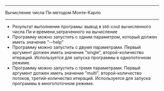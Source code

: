 ﻿******
Вычисление числа Пи методом Монте-Карло
******
* Результат выполнения програмы: вывод в std::cout вычисленного числа Пи и времени,затраченного на вычисление
* Программу можно запустить с одним параметром, который должен иметь значение "--help"
* Программу можно запустить с двумя параметрами. Первый аргумент должен иметь значение "single", второй-количество итераций. Используется для запуска программы в однопоточном режиме.
* Программу можно запустить с тремя параметрами. Первый аргумент должен иметь значение "multi", второй-количество потоков, третий-количество итераций. Используется для запуска программы в многопоточном режиме.